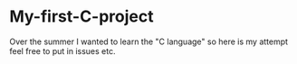 # My-first-C-project
Over the summer I wanted to learn the "C language" so here is my attempt feel free to put in issues etc. 
